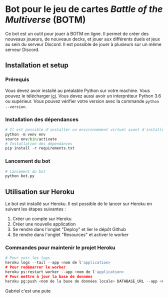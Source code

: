 # Bot pour le jeu de cartes *Battle of the Multiverse* (BOTM)

Ce bot est un outil pour jouer à BOTM en ligne. Il permet de créer des nouveaux joueurs, de nouveaux decks, et jouer aux
différents duels et jeux au sein du serveur Discord. Il est possible de jouer à plusieurs sur un même serveur Discord.

## Installation et setup

### Prérequis

Vous devez avoir installé au préalable Python sur votre machine. Vous pouvez le télécharger [ici](https://www.python.org/downloads/).
Vous devez aussi avoir un interpréteur Python 3.6 ou supérieur. Vous pouvez vérifier votre version avec la commande `python --version`.

### Installation des dépendances

```python
# Il est possible d'installer un environnement virtuel avant d'installer les dépendances
python -m venv env
source env/bin/activate
# Installation des dépendances
pip install -r requirements.txt
```

### Lancement du bot

```python
# Lancement du bot
python bot.py
```

## Utilisation sur Heroku

Le bot est installé sur Heroku. Il est possible de le lancer sur Heroku en suivant les étapes suivantes :

1. Créer un compte sur Heroku
2. Créer une nouvelle application
3. Se rendre dans l'onglet "Deploy" et lier le dépôt Github
4. Se rendre dans l'onglet "Resources" et activer le worker

### Commandes pour maintenir le projet Heroku

```python
# Pour voir les logs
heroku logs --tail --app <nom de l'application>
# Pour redémarrer le worker
heroku ps:restart worker --app <nom de l'application>
# Pour mettre à jour la base de données
heroku pg:push <nom de la base de données locale> DATABASE_URL --app <nom de l'application>
``` 

Gabriel c'est une pute



